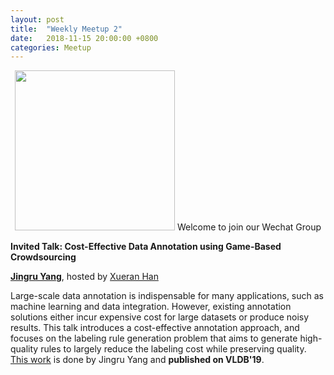 ```yaml
---
layout: post
title:  "Weekly Meetup 2"
date:   2018-11-15 20:00:00 +0800
categories: Meetup
---
```


<center>
<img src="/meetup/images/wechat_group.jpg" width="256" height="256">
Welcome to join our Wechat Group
</center>

**Invited Talk: Cost-Effective Data Annotation using Game-Based Crowdsourcing**

**[Jingru Yang](http://iir.ruc.edu.cn/~yangjr/)**, hosted by [Xueran Han](http://iir.ruc.edu.cn/~hanxr/)

Large-scale data annotation is indispensable for many applications, such as machine learning and data integration. However, existing annotation solutions either incur expensive cost for large datasets or produce noisy results. This talk introduces a cost-effective annotation approach, and focuses on the labeling rule generation problem that aims to generate high-quality rules to largely reduce the labeling cost while preserving quality. [This work](http://www.vldb.org/pvldb/vol12/p57-yang.pdf) is done by Jingru Yang and **published on VLDB'19**.